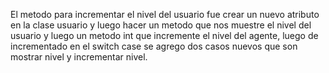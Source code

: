 El metodo para incrementar el nivel del usuario fue crear un nuevo atributo en la clase usuario y luego hacer un metodo que nos muestre el nivel del usuario y luego un metodo int que incremente el nivel del agente, luego de incrementado en el switch case se agrego dos casos nuevos que son mostrar nivel y incrementar nivel.